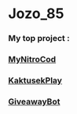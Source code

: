 # Jozo_85

### My top project :
### [MyNitroCod](http://mynitrocod.tk.srv31.endora.cz/)
### [KaktusekPlay](kaktusek.tk)
### [GiveawayBot](giveawaybot.ad.srv31.endora.cz)

